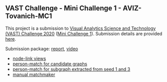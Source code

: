 ## VAST Challenge - Mini Challenge 1 - AVIZ-Tovanich-MC1

This project is a submission to [Visual Analytics Science and Technology (VAST) Challenge 2020](https://vast-challenge.github.io/2020/) ([Mini Challenge 1](https://vast-challenge.github.io/2020/MC1.html)). Submission details are provided [here](https://vast-challenge.github.io/2020/Submissions.html). 

Submission package: [report](./AVIZ-Tovanich-MC1/), [video](./AVIZ-Tovanich-MC1/video/VastChallenge2020-MC1-Tovanich-Final.wmv) 

- [node-link views](./AVIZ-Tovanich-MC1/node-link-view/networks.html)
- [person-match for candidate graphs](./AVIZ-Tovanich-MC1/person-pairing-view/candidates.html)
- [person-match for subgraph extracted from seed 1 and 3](./AVIZ-Tovanich-MC1/person-pairing-view/single.html)
- [manual matchmaker](./AVIZ-Tovanich-MC1/matchmaker/index.html)

